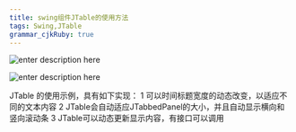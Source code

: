 ```yaml
---
title: swing组件JTable的使用方法
tags: Swing,JTable
grammar_cjkRuby: true
---
```

![enter description here][1]


  
  
  ![enter description here][2]
  
  
  
  
  
  
  JTable 的使用示例，具有如下实现：
  1 可以时间标题宽度的动态改变，以适应不同的文本内容
  2 JTable会自动适应JTabbedPanel的大小，并且自动显示横向和竖向滚动条
  3 JTable可以动态更新显示内容，有接口可以调用
  


  [1]: ./images/1469629705803.jpg "1469629705803.jpg"
  [2]: ./images/1469629868331.jpg "1469629868331.jpg"